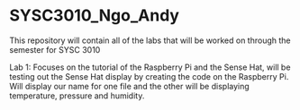 # SYSC3010_Ngo_Andy
This repository will contain all of the labs that will be worked on through the semester for SYSC 3010

Lab 1:
Focuses on the tutorial of the Raspberry Pi and the Sense Hat, will be testing out the Sense Hat display by creating the code on the Raspberry Pi.
Will display our name for one file and the other will be displaying temperature, pressure and humidity.
